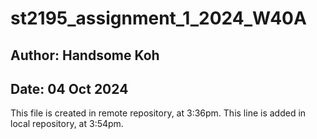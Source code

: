 # st2195_assignment_1_2024_W40A

## Author: Handsome Koh
## Date: 04 Oct 2024

This file is created in remote repository, at 3:36pm.
This line is added in local repository, at 3:54pm.